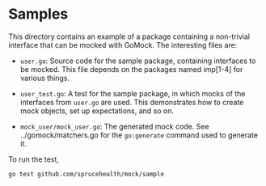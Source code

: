 # Samples

This directory contains an example of a package containing a non-trivial
interface that can be mocked with GoMock. The interesting files are:

* `user.go`: Source code for the sample package, containing interfaces to be
    mocked. This file depends on the packages named imp[1-4] for various things.

* `user_test.go`: A test for the sample package, in which mocks of the
    interfaces from `user.go` are used. This demonstrates how to create mock
    objects, set up expectations, and so on.

* `mock_user/mock_user.go`: The generated mock code. See ../gomock/matchers.go
    for the `go:generate` command used to generate it.

To run the test,

```bash
go test github.com/sprucehealth/mock/sample
```

